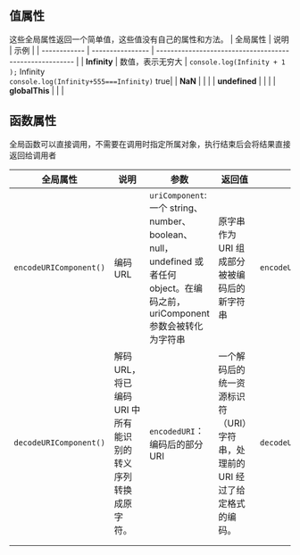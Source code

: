 ## 值属性

这些全局属性返回一个简单值，这些值没有自己的属性和方法。
| 全局属性     | 说明             | 示例                                                    |
| ------------ | ---------------- | ------------------------------------------------------- |
| **Infinity** | 数值，表示无穷大 | `console.log(Infinity + 1      );` Infinity   <br/>`console.log(Infinity+555===Infinity)` true|
|    **NaN**          |                  |                                                         |
| **undefined** | | |
| **globalThis** | | |

## 函数属性

全局函数可以直接调用，不需要在调用时指定所属对象，执行结束后会将结果直接返回给调用者

| 全局属性               | 说明                                                       | 参数                                                         | 返回值                                                       | 示例                                |
| ---------------------- | ---------------------------------------------------------- | ------------------------------------------------------------ | ------------------------------------------------------------ | ----------------------------------- |
| `encodeURIComponent()` | 编码URL                                                    | `uriComponent`:一个 string、number、boolean、null，undefined 或者任何 object。在编码之前，uriComponent 参数会被转化为字符串 | 原字串作为 URI 组成部分被被编码后的新字符串                  | `encodeURIComponent(uriComponent);` |
| `decodeURIComponent()` | 解码URL，将已编码 URI 中所有能识别的转义序列转换成原字符。 | `encodedURI`：编码后的部分 URI                               | 一个解码后的统一资源标识符（URI）字符串，处理前的 URI 经过了给定格式的编码。 | `decodeURIComponent(encodedURI)`    |
|                        |                                                            |                                                              |                                                              |                                     |
|                        |                                                            |                                                              |                                                              |                                     |
